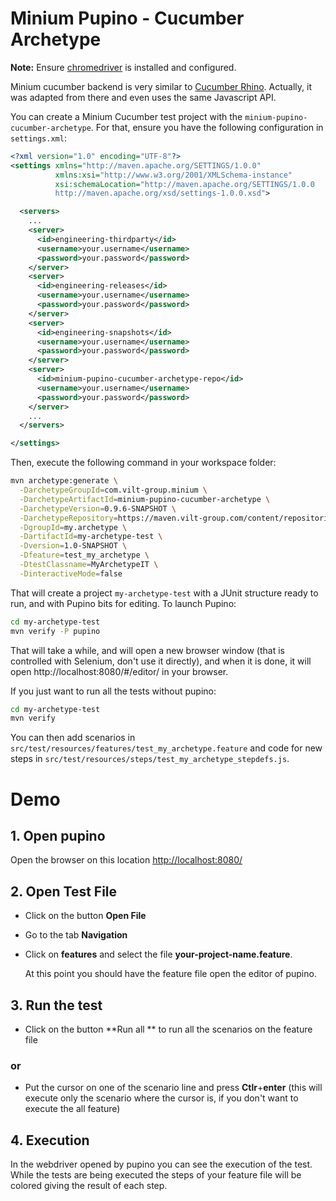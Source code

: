 Minium Pupino - Cucumber Archetype
==================================

**Note:** Ensure [chromedriver](https://code.google.com/p/selenium/wiki/ChromeDriver) is installed and configured.

Minium cucumber backend is very similar to [Cucumber Rhino](https://github.com/cucumber/cucumber-jvm/tree/master/rhino). Actually, it was adapted from there and even uses the same Javascript API.

You can create a Minium Cucumber test project with the `minium-pupino-cucumber-archetype`. For that, ensure you have the following configuration in `settings.xml`:

```xml
<?xml version="1.0" encoding="UTF-8"?>
<settings xmlns="http://maven.apache.org/SETTINGS/1.0.0"
          xmlns:xsi="http://www.w3.org/2001/XMLSchema-instance"
          xsi:schemaLocation="http://maven.apache.org/SETTINGS/1.0.0 
          http://maven.apache.org/xsd/settings-1.0.0.xsd">

  <servers>
    ...
    <server>
      <id>engineering-thirdparty</id>
      <username>your.username</username>
      <password>your.password</password>
    </server>
    <server>
      <id>engineering-releases</id>
      <username>your.username</username>
      <password>your.password</password>
    </server>
    <server>
      <id>engineering-snapshots</id>
      <username>your.username</username>
      <password>your.password</password>
    </server>
    <server>
      <id>minium-pupino-cucumber-archetype-repo</id>
      <username>your.username</username>
      <password>your.password</password>
    </server>
    ...
  </servers>

</settings>
```

Then, execute the following command in your workspace folder:

```sh
mvn archetype:generate \
  -DarchetypeGroupId=com.vilt-group.minium \
  -DarchetypeArtifactId=minium-pupino-cucumber-archetype \
  -DarchetypeVersion=0.9.6-SNAPSHOT \
  -DarchetypeRepository=https://maven.vilt-group.com/content/repositories/engineering-snapshots/ \
  -DgroupId=my.archetype \
  -DartifactId=my-archetype-test \
  -Dversion=1.0-SNAPSHOT \
  -Dfeature=test_my_archetype \
  -DtestClassname=MyArchetypeIT \
  -DinteractiveMode=false
```

That will create a project `my-archetype-test` with a JUnit structure ready to run, and with Pupino bits for editing. To launch Pupino:

```sh
cd my-archetype-test
mvn verify -P pupino
```

That will take a while, and will open a new browser window (that is controlled with Selenium, don't use it directly), and when it is done, it will open http://localhost:8080/#/editor/ in your browser.

If you just want to run all the tests without pupino:

```sh
cd my-archetype-test
mvn verify
```

You can then add scenarios in `src/test/resources/features/test_my_archetype.feature` and code for new steps in `src/test/resources/steps/test_my_archetype_stepdefs.js`.

# Demo
## 1. Open pupino
Open the browser on this location <http://localhost:8080/>
## 2. Open Test File
* Click on the button **Open File**
* Go to the tab **Navigation**
* Click on **features** and select the file **your-project-name.feature**. 

    At this point you should have the feature file open the editor of pupino.
    
## 3. Run the test
* Click on the button **Run all ** to run all the scenarios on the feature file 
### or 
* Put the cursor on one of the scenario line and press **Ctlr**+**enter** (this will execute only the scenario where the cursor is, if you don't want to execute the all feature)

## 4. Execution
In the webdriver opened by pupino you can see the execution of the test. While the tests are being executed the steps of your feature file will be colored giving the result of each step.


